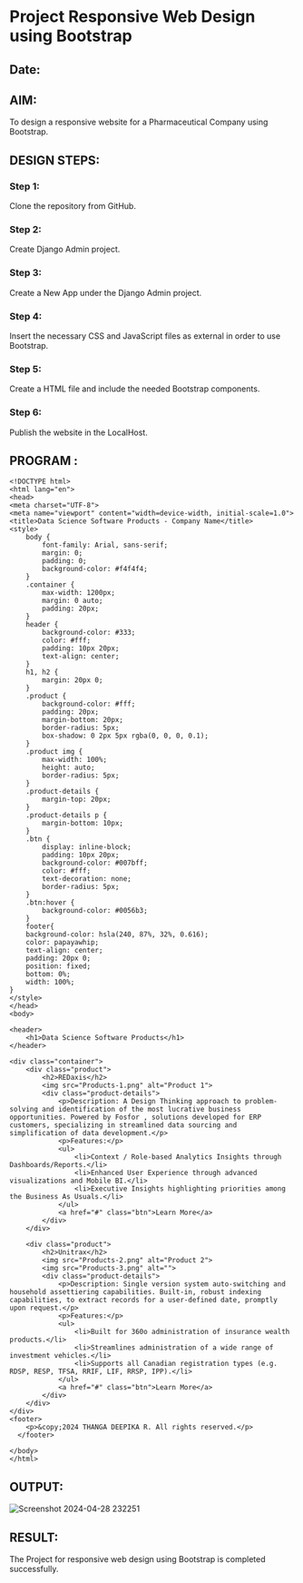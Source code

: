 # Project Responsive Web Design using Bootstrap
## Date:

## AIM:
To design a responsive website for a Pharmaceutical Company using Bootstrap.


## DESIGN STEPS:

### Step 1:
Clone the repository from GitHub.

### Step 2:
Create Django Admin project.

### Step 3:
Create a New App under the Django Admin project.

### Step 4:
Insert the necessary CSS and JavaScript files as external in order to use Bootstrap.

### Step 5:
Create a HTML file and include the needed Bootstrap components.

### Step 6:
Publish the website in the LocalHost.

## PROGRAM :
```
<!DOCTYPE html>
<html lang="en">
<head>
<meta charset="UTF-8">
<meta name="viewport" content="width=device-width, initial-scale=1.0">
<title>Data Science Software Products - Company Name</title>
<style>
    body {
        font-family: Arial, sans-serif;
        margin: 0;
        padding: 0;
        background-color: #f4f4f4;
    }
    .container {
        max-width: 1200px;
        margin: 0 auto;
        padding: 20px;
    }
    header {
        background-color: #333;
        color: #fff;
        padding: 10px 20px;
        text-align: center;
    }
    h1, h2 {
        margin: 20px 0;
    }
    .product {
        background-color: #fff;
        padding: 20px;
        margin-bottom: 20px;
        border-radius: 5px;
        box-shadow: 0 2px 5px rgba(0, 0, 0, 0.1);
    }
    .product img {
        max-width: 100%;
        height: auto;
        border-radius: 5px;
    }
    .product-details {
        margin-top: 20px;
    }
    .product-details p {
        margin-bottom: 10px;
    }
    .btn {
        display: inline-block;
        padding: 10px 20px;
        background-color: #007bff;
        color: #fff;
        text-decoration: none;
        border-radius: 5px;
    }
    .btn:hover {
        background-color: #0056b3;
    }
    footer{
    background-color: hsla(240, 87%, 32%, 0.616);
    color: papayawhip;
    text-align: center;
    padding: 20px 0;
    position: fixed;
    bottom: 0%;
    width: 100%;
}
</style>
</head>
<body>

<header>
    <h1>Data Science Software Products</h1>
</header>

<div class="container">
    <div class="product">
        <h2>REDaxis</h2>
        <img src="Products-1.png" alt="Product 1">
        <div class="product-details">
            <p>Description: A Design Thinking approach to problem-solving and identification of the most lucrative business opportunities. Powered by Fosfor , solutions developed for ERP customers, specializing in streamlined data sourcing and simplification of data development.</p>
            <p>Features:</p>
            <ul>
                <li>Context / Role-based Analytics Insights through Dashboards/Reports.</li>
                <li>Enhanced User Experience through advanced visualizations and Mobile BI.</li>
                <li>Executive Insights highlighting priorities among the Business As Usuals.</li>
            </ul>
            <a href="#" class="btn">Learn More</a>
        </div>
    </div>

    <div class="product">
        <h2>Unitrax</h2>
        <img src="Products-2.png" alt="Product 2">
        <img src="Products-3.png" alt="">
        <div class="product-details">
            <p>Description: Single version system auto-switching and household assettiering capabilities. Built-in, robust indexing capabilities, to extract records for a user-defined date, promptly upon request.</p>
            <p>Features:</p>
            <ul>
                <li>Built for 360o administration of insurance wealth products.</li>
                <li>Streamlines administration of a wide range of investment vehicles.</li>
                <li>Supports all Canadian registration types (e.g. RDSP, RESP, TFSA, RRIF, LIF, RRSP, IPP).</li>
            </ul>
            <a href="#" class="btn">Learn More</a>
        </div>
    </div>
</div>
<footer>
    <p>&copy;2024 THANGA DEEPIKA R. All rights reserved.</p>
  </footer>

</body>
</html>
```
## OUTPUT:
![Screenshot 2024-04-28 232251](https://github.com/ThangaDeepika/Pharma/assets/125663099/6ac7413b-463f-46e2-85b7-e3afe93d407a)
## RESULT:
The Project for responsive web design using Bootstrap is completed successfully.
